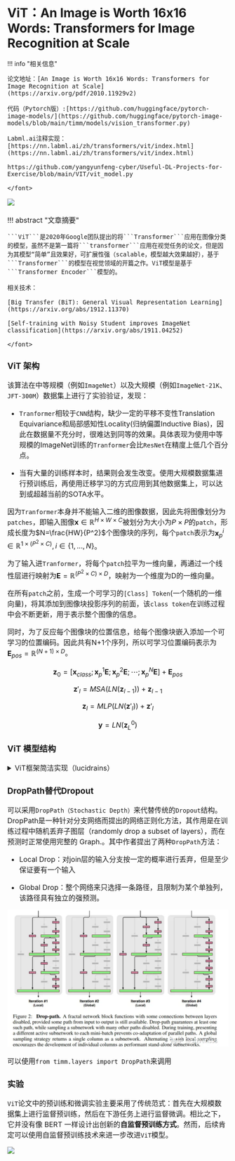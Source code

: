 # ViT：An Image is Worth 16x16 Words: Transformers for Image Recognition at Scale

<script src="https://polyfill.io/v3/polyfill.min.js?features=es6"></script>
<script src="https://cdn.jsdelivr.net/npm/mathjax@3/es5/tex-chtml.js"></script>

!!! info "相关信息"
    <font size = 3.5>
    
    论文地址：[An Image is Worth 16x16 Words: Transformers for Image Recognition at Scale](https://arxiv.org/pdf/2010.11929v2)

    代码（Pytorch版）:[https://github.com/huggingface/pytorch-image-models/](https://github.com/huggingface/pytorch-image-models/blob/main/timm/models/vision_transformer.py)

    Labml.ai注释实现：[https://nn.labml.ai/zh/transformers/vit/index.html](https://nn.labml.ai/zh/transformers/vit/index.html)

    https://github.com/yangyunfeng-cyber/Useful-DL-Projects-for-Exercise/blob/main/VIT/vit_model.py

    </font>


![](./img/vit.gif)

!!! abstract "文章摘要"
    <font size = 3.5>

    ```ViT```是2020年Google团队提出的将```Transformer```应用在图像分类的模型，虽然不是第一篇将```transformer```应用在视觉任务的论文，但是因为其模型“简单”且效果好，可扩展性强（scalable，模型越大效果越好），基于```Transformer```的模型在视觉领域的开篇之作。ViT模型是基于```Transformer Encoder```模型的。

    相关技术：
    
    [Big Transfer (BiT): General Visual Representation Learning](https://arxiv.org/abs/1912.11370)

    [Self-training with Noisy Student improves ImageNet classification](https://arxiv.org/abs/1911.04252)

    </font>


### ViT 架构

该算法在中等规模（例如```ImageNet```）以及大规模（例如```ImageNet-21K```、```JFT-300M```）数据集上进行了实验验证，发现：

- ```Tranformer```相较于```CNN```结构，缺少一定的平移不变性Translation Equivariance和局部感知性Locality(归纳偏置Inductive Bias)，因此在数据量不充分时，很难达到同等的效果。具体表现为使用中等规模的ImageNet训练的```Tranformer```会比```ResNet```在精度上低几个百分点。

- 当有大量的训练样本时，结果则会发生改变。使用大规模数据集进行预训练后，再使用迁移学习的方式应用到其他数据集上，可以达到或超越当前的SOTA水平。


因为```Tranformer```本身并不能输入二维的图像数据，因此先将图像划分为```patches```，即输入图像$\mathbf{x} \in \mathbb{R}^{H \times W \times C}$被划分为大小为$P \times P$的```patch```，形成长度为$N=\frac{HW}{P^2}$个图像块的序列，每个```patch```表示为$\mathbf{x}_p^i \in \mathbb{R}^{1 \times (P^2 \times C)} ,i \in \{1,...,N \}$。 

为了输入进```Tranformer```，将每个```patch```拉平为一维向量，再通过一个线性层进行映射为$\mathbf{E} = \mathbb{R}^{(P^2 \times C) \times D}$，映射为一个维度为D的一维向量。

在所有```patch```之前，生成一个可学习的```[Class] Token```(一个随机的一维向量)，将其添加到图像块投影序列的前面，该```class token```在训练过程中会不断更新，用于表示整个图像的信息。

同时，为了反应每个图像块的位置信息，给每个图像块嵌入添加一个可学习的位置编码。因此共有N+1个序列，所以可学习位置编码表示为$\mathbf{E}_{pos} = \mathbb{R}^{(N+1) \times D}$。

$$
\mathbf{z}_0 = [\mathbf{x}_{class}; \mathbf{x}_p^1 \mathbf{E}; \mathbf{x}_p^2 \mathbf{E}; \cdots; \mathbf{x}_p^N \mathbf{E}] + \mathbf{E}_{pos} 
$$

$$
\mathbf{z}'_{l} = MSA(LN(\mathbf{z}_{l-1})) + \mathbf{z}_{l-1} 
$$

$$
\mathbf{z}_{l} = MLP(LN(\mathbf{z}'_{l})) + \mathbf{z}'_{l} 
$$

$$
\mathbf{y} = LN(\mathbf{z}_L^0)
$$



### ViT 模型结构

<details> 
<summary>ViT框架简洁实现（lucidrains）</summary>

```python
import torch
from torch import nn

from einops import rearrange, repeat
from einops.layers.torch import Rearrange

# helpers

def pair(t):
    return t if isinstance(t, tuple) else (t, t)

# classes

class FeedForward(nn.Module): 
    def __init__(self, dim, hidden_dim, dropout = 0.):
        super().__init__()
        self.ffnet = nn.Sequential(
            nn.LayerNorm(dim),
            nn.Linear(dim, hidden_dim),
            nn.GELU(), # GELU改进了ReLU在x=0处不可导，函数曲线不平滑的缺点
            nn.Dropout(dropout),
            nn.Linear(hidden_dim, dim),
            nn.Dropout(dropout)
        )

    def forward(self, x):
        return self.ffnet(x)

class Attention(nn.Module):
    def __init__(self, dim, heads = 8, dim_head = 64, dropout = 0.):
        super().__init__()
        '''
        dim：输入和输出的特征维度
        heads：多头注意力的头数
        dim_head：每个头的维度
        '''
        
        inner_dim = dim_head *  heads
        project_out = not (heads == 1 and dim_head == dim)
 
        self.heads = heads
        self.scale = dim_head ** -0.5

        self.norm = nn.LayerNorm(dim)

        self.attend = nn.Softmax(dim = -1)
        self.dropout = nn.Dropout(dropout)

        self.to_qkv = nn.Linear(dim, inner_dim * 3, bias = False)

        self.to_out = nn.Sequential(nn.Linear(inner_dim, dim),
                                    nn.Dropout(dropout)
        ) if project_out else nn.Identity()

    def forward(self, x):
        x = self.norm(x)

        qkv = self.to_qkv(x).chunk(3, dim = -1)
        q, k, v = map(lambda t: rearrange(t, 'b n (h d) -> b h n d', h = self.heads), qkv)

        dots = torch.matmul(q, k.transpose(-1, -2)) * self.scale

        attn = self.attend(dots)
        attn = self.dropout(attn)

        out = torch.matmul(attn, v)
        out = rearrange(out, 'b h n d -> b n (h d)')
        return self.to_out(out)

class Transformer(nn.Module):
    def __init__(self, dim, depth, heads, dim_head, mlp_dim, dropout = 0.):
        super().__init__()
        self.norm = nn.LayerNorm(dim)
        self.layers = nn.ModuleList([])
        for _ in range(depth):
            self.layers.append(nn.ModuleList([
                Attention(dim, heads = heads, dim_head = dim_head, dropout = dropout),
                FeedForward(dim, mlp_dim, dropout = dropout)
            ]))

    def forward(self, x):
        for attn, ff in self.layers:
            x = attn(x) + x
            x = ff(x) + x

        return self.norm(x)

class ViT(nn.Module):
    def __init__(self, *, image_size, patch_size, num_classes, dim, depth, heads, mlp_dim, pool = 'cls', channels = 3, dim_head = 64, dropout = 0., emb_dropout = 0.):
        super().__init__()
        
        image_height, image_width = pair(image_size)
        patch_height, patch_width = pair(patch_size)

        # 图像尺寸被块尺寸整除
        assert image_height % patch_height == 0 and image_width % patch_width == 0, 'Image dimensions must be divisible by the patch size.'

        # patch数量
        num_patches = (image_height // patch_height) * (image_width // patch_width)
        
        # patch嵌入维度
        patch_dim = channels * patch_height * patch_width
        
        assert pool in {'cls', 'mean'}, 'pool type must be either cls (cls token) or mean (mean pooling)' # ViT的两种输出模式：token[class] or average pooling

        self.to_patch_embedding = nn.Sequential(
            Rearrange('b c (h p1) (w p2) -> b (h w) (p1 p2 c)', p1 = patch_height, p2 = patch_width), # 重新排列图像数据以形成patch（einops库）
            nn.LayerNorm(patch_dim),
            nn.Linear(patch_dim, dim),
            nn.LayerNorm(dim),
        )

        self.pos_embedding = nn.Parameter(torch.randn(1, num_patches + 1, dim))
        self.cls_token = nn.Parameter(torch.randn(1, 1, dim))
        self.dropout = nn.Dropout(emb_dropout)

        self.transformer = Transformer(dim, depth, heads, dim_head, mlp_dim, dropout)

        self.pool = pool
        self.to_latent = nn.Identity()

        self.mlp_head = nn.Linear(dim, num_classes)

    def forward(self, img):
        x = self.to_patch_embedding(img)
        b, n, _ = x.shape

        cls_tokens = repeat(self.cls_token, '1 1 d -> b 1 d', b = b)
        x = torch.cat((cls_tokens, x), dim=1)
        x += self.pos_embedding[:, :(n + 1)]
        x = self.dropout(x)

        x = self.transformer(x)

        x = x.mean(dim = 1) if self.pool == 'mean' else x[:, 0]

        x = self.to_latent(x)
        return self.mlp_head(x)
```

</details>


### DropPath替代Dropout

可以采用```DropPath（Stochastic Depth）```来代替传统的```Dropout```结构。DropPath是一种针对分支网络而提出的网络正则化方法，其作用是在训练过程中随机丢弃子图层（randomly drop a subset of layers），而在预测时正常使用完整的 Graph.。其中作者提出了两种```DropPath```方法：

- Local Drop：对join层的输入分支按一定的概率进行丢弃，但是至少保证要有一个输入

- Global Drop：整个网络来只选择一条路径，且限制为某个单独列，该路径具有独立的强预测。

![](./img/droppath.png)

可以使用```from timm.layers import DropPath```来调用

### 实验

```ViT```论文中的预训练和微调实验主要采用了传统范式：首先在大规模数据集上进行监督预训练，然后在下游任务上进行监督微调。相比之下，它并没有像 BERT 一样设计出创新的<B>自监督预训练方式</B>。然而，后续肯定可以使用自监督预训练技术来进一步改进```ViT```模型。

![](./img/vit1.png)